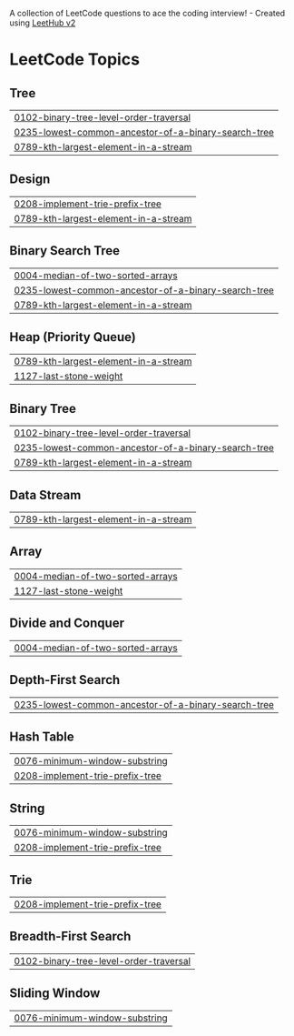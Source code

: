 A collection of LeetCode questions to ace the coding interview! - Created using [LeetHub v2](https://github.com/arunbhardwaj/LeetHub-2.0)
<!---LeetCode Topics Start-->
# LeetCode Topics
## Tree
|  |
| ------- |
| [0102-binary-tree-level-order-traversal](https://github.com/Ruuudy1/NeetcodeFromScratch/tree/master/0102-binary-tree-level-order-traversal) |
| [0235-lowest-common-ancestor-of-a-binary-search-tree](https://github.com/Ruuudy1/NeetcodeFromScratch/tree/master/0235-lowest-common-ancestor-of-a-binary-search-tree) |
| [0789-kth-largest-element-in-a-stream](https://github.com/Ruuudy1/NeetcodeFromScratch/tree/master/0789-kth-largest-element-in-a-stream) |
## Design
|  |
| ------- |
| [0208-implement-trie-prefix-tree](https://github.com/Ruuudy1/NeetcodeFromScratch/tree/master/0208-implement-trie-prefix-tree) |
| [0789-kth-largest-element-in-a-stream](https://github.com/Ruuudy1/NeetcodeFromScratch/tree/master/0789-kth-largest-element-in-a-stream) |
## Binary Search Tree
|  |
| ------- |
| [0004-median-of-two-sorted-arrays](https://github.com/Ruuudy1/NeetcodeFromScratch/tree/master/0004-median-of-two-sorted-arrays) |
| [0235-lowest-common-ancestor-of-a-binary-search-tree](https://github.com/Ruuudy1/NeetcodeFromScratch/tree/master/0235-lowest-common-ancestor-of-a-binary-search-tree) |
| [0789-kth-largest-element-in-a-stream](https://github.com/Ruuudy1/NeetcodeFromScratch/tree/master/0789-kth-largest-element-in-a-stream) |
## Heap (Priority Queue)
|  |
| ------- |
| [0789-kth-largest-element-in-a-stream](https://github.com/Ruuudy1/NeetcodeFromScratch/tree/master/0789-kth-largest-element-in-a-stream) |
| [1127-last-stone-weight](https://github.com/Ruuudy1/NeetcodeFromScratch/tree/master/1127-last-stone-weight) |
## Binary Tree
|  |
| ------- |
| [0102-binary-tree-level-order-traversal](https://github.com/Ruuudy1/NeetcodeFromScratch/tree/master/0102-binary-tree-level-order-traversal) |
| [0235-lowest-common-ancestor-of-a-binary-search-tree](https://github.com/Ruuudy1/NeetcodeFromScratch/tree/master/0235-lowest-common-ancestor-of-a-binary-search-tree) |
| [0789-kth-largest-element-in-a-stream](https://github.com/Ruuudy1/NeetcodeFromScratch/tree/master/0789-kth-largest-element-in-a-stream) |
## Data Stream
|  |
| ------- |
| [0789-kth-largest-element-in-a-stream](https://github.com/Ruuudy1/NeetcodeFromScratch/tree/master/0789-kth-largest-element-in-a-stream) |
## Array
|  |
| ------- |
| [0004-median-of-two-sorted-arrays](https://github.com/Ruuudy1/NeetcodeFromScratch/tree/master/0004-median-of-two-sorted-arrays) |
| [1127-last-stone-weight](https://github.com/Ruuudy1/NeetcodeFromScratch/tree/master/1127-last-stone-weight) |
## Divide and Conquer
|  |
| ------- |
| [0004-median-of-two-sorted-arrays](https://github.com/Ruuudy1/NeetcodeFromScratch/tree/master/0004-median-of-two-sorted-arrays) |
## Depth-First Search
|  |
| ------- |
| [0235-lowest-common-ancestor-of-a-binary-search-tree](https://github.com/Ruuudy1/NeetcodeFromScratch/tree/master/0235-lowest-common-ancestor-of-a-binary-search-tree) |
## Hash Table
|  |
| ------- |
| [0076-minimum-window-substring](https://github.com/Ruuudy1/NeetcodeFromScratch/tree/master/0076-minimum-window-substring) |
| [0208-implement-trie-prefix-tree](https://github.com/Ruuudy1/NeetcodeFromScratch/tree/master/0208-implement-trie-prefix-tree) |
## String
|  |
| ------- |
| [0076-minimum-window-substring](https://github.com/Ruuudy1/NeetcodeFromScratch/tree/master/0076-minimum-window-substring) |
| [0208-implement-trie-prefix-tree](https://github.com/Ruuudy1/NeetcodeFromScratch/tree/master/0208-implement-trie-prefix-tree) |
## Trie
|  |
| ------- |
| [0208-implement-trie-prefix-tree](https://github.com/Ruuudy1/NeetcodeFromScratch/tree/master/0208-implement-trie-prefix-tree) |
## Breadth-First Search
|  |
| ------- |
| [0102-binary-tree-level-order-traversal](https://github.com/Ruuudy1/NeetcodeFromScratch/tree/master/0102-binary-tree-level-order-traversal) |
## Sliding Window
|  |
| ------- |
| [0076-minimum-window-substring](https://github.com/Ruuudy1/NeetcodeFromScratch/tree/master/0076-minimum-window-substring) |
<!---LeetCode Topics End-->